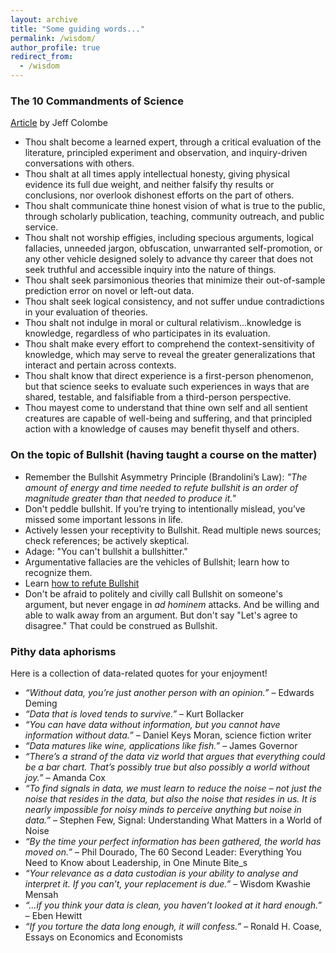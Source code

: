 ```yaml
---
layout: archive
title: "Some guiding words..."
permalink: /wisdom/
author_profile: true
redirect_from:
  - /wisdom
---
```


### The 10 Commandments of Science
[Article](https://www.aaas.org/taxonomy/term/9/ten-commandments-scientists) by Jeff Colombe

* Thou shalt become a learned expert, through a critical evaluation of the literature, principled experiment and observation, and inquiry-driven conversations with others.
* Thou shalt at all times apply intellectual honesty, giving physical evidence its full due weight, and neither falsify thy results or conclusions, nor overlook dishonest efforts on the part of others.
* Thou shalt communicate thine honest vision of what is true to the public, through scholarly publication, teaching, community outreach, and public service.
* Thou shalt not worship effigies, including specious arguments, logical fallacies, unneeded jargon, obfuscation, unwarranted self-promotion, or any other vehicle designed solely to advance thy career that does not seek truthful and accessible inquiry into the nature of things.
* Thou shalt seek parsimonious theories that minimize their out-of-sample prediction error on novel or left-out data.
* Thou shalt seek logical consistency, and not suffer undue contradictions in your evaluation of theories.
* Thou shalt not indulge in moral or cultural relativism...knowledge is knowledge, regardless of who participates in its evaluation.
* Thou shalt make every effort to comprehend the context-sensitivity of knowledge, which may serve to reveal the greater generalizations that interact and pertain across contexts.
* Thou shalt know that direct experience is a first-person phenomenon, but that science seeks to evaluate such experiences in ways that are shared, testable, and falsifiable from a third-person perspective.
* Thou mayest come to understand that thine own self and all sentient creatures are capable of well-being and suffering, and that principled action with a knowledge of causes may benefit thyself and others.

### On the topic of Bullshit (having taught a course on the matter)
* Remember the Bullshit Asymmetry Principle (Brandolini’s Law): _"The amount of energy and time needed to refute bullshit is an order of magnitude greater than that needed to produce it."_
* Don't peddle bullshit. If you’re trying to intentionally mislead, you’ve missed some important lessons in life. 
* Actively lessen your receptivity to Bullshit. Read multiple news sources; check references; be actively skeptical.
* Adage: "You can't bullshit a bullshitter."
* Argumentative fallacies are the vehicles of Bullshit; learn how to recognize them.
* Learn [how to refute Bullshit]([https://link-url-here.org](https://modelthinkers.com/mental-model/bullshit-asymmetry-principle))
* Don't be afraid to politely and civilly call Bullshit on someone's argument, but never engage in _ad hominem_ attacks. And be willing and able to walk away from an argument. But don't say "Let's agree to disagree." That could be construed as Bullshit. 

### Pithy data aphorisms
Here is a collection of data-related quotes for your enjoyment!
* _“Without data, you’re just another person with an opinion.”_ – Edwards Deming
* _“Data that is loved tends to survive.”_ – Kurt Bollacker
* _“You can have data without information, but you cannot have information without data.”_ – Daniel Keys Moran, science fiction writer
* _“Data matures like wine, applications like fish.”_ – James Governor
* _“There’s a strand of the data viz world that argues that everything could be a bar chart. That’s possibly true but also possibly a world without joy.”_ – Amanda Cox
* _“To find signals in data, we must learn to reduce the noise – not just the noise that resides in the data, but also the noise that resides in us. It is nearly impossible for noisy minds to perceive anything but noise in data.”_ – Stephen Few, Signal: Understanding What Matters in a World of Noise
* _“By the time your perfect information has been gathered, the world has moved on.”_ – Phil Dourado, The 60 Second Leader: Everything You Need to Know about Leadership, in One Minute Bite_s
* _“Your relevance as a data custodian is your ability to analyse and interpret it. If you can’t, your replacement is due.”_ – Wisdom Kwashie Mensah
* _“…if you think your data is clean, you haven’t looked at it hard enough.”_ – Eben Hewitt
* _“If you torture the data long enough, it will confess.”_ – Ronald H. Coase, Essays on Economics and Economists
